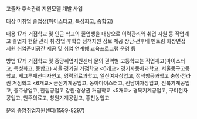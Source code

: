 고졸자 후속관리 지원모델 개발 사업

대상
 미취업 졸업생(마이스터고, 특성화고, 종합고)

내용
 17개 거점학교 및 인근 학교의 졸업생을 대상으로 이력관리와 취업 지원 등
     직업계고 졸업자 현황 관리
     취·창업·후학습
     정책지원 정보 제공
     상담·선후배 멘토링
     화상면접 지원
     취업준비공간 제공 및 취업 연계형 교육프로그램 운영 등

방법
 17개 거점학교 및 중앙취업지원센터 문의
    권역별 고등학교는 직업계고(마이스터고, 특성화고, 종합고)
    서울·경기권 거점학교 <6개교> 경기자동차과학고, 서울동구고등학교, 세그루패션디자인고, 영락의료과학고, 일신여자상업고, 정석항공과학고
    충청·전라권 거점학교 <6개교> 군산기계공업고, 동아마이스터고, 전남여자상업고, 전북기계공업고, 충주상업고, 한림공업고
    강원·경상권 거점학교 <5개교> 경북기계공업고, 구미전자공업고, 원주의료고, 창원기계공업고, 홍천농업고

문의
 중앙취업지원센터(1599-8297)
